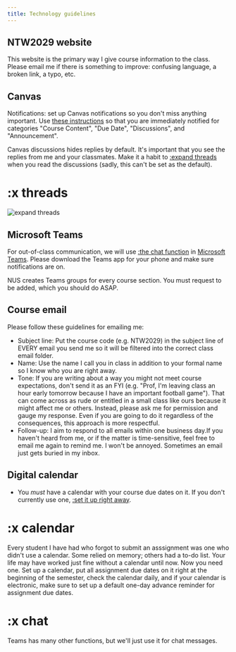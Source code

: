 ```yaml
---
title: Technology guidelines
---
```


## NTW2029 website

This website is the primary way I give course information to the class. Please email me if there is something to improve: confusing language, a broken link, a typo, etc.

## Canvas

Notifications: set up Canvas notifications so you don't miss anything important. Use [these instructions](https://community.canvaslms.com/t5/Student-Guide/How-do-I-manage-my-Canvas-notification-settings-as-a-student/ta-p/434) so that you are immediately notified for categories "Course Content", "Due Date", "Discussions", and "Announcement".

Canvas discussions hides replies by default. It's important that you see the replies from me and your classmates. Make it a habit to [:expand threads](#x-threads) when you read the discussions (sadly, this can't be set as the default).

# :x threads

![expand threads](/images/expand-threads.png)

## Microsoft Teams

For out-of-class communication, we will use [:the chat function](#x-chat) in [Microsoft Teams](https://ntouch.nus.edu.sg/dwp/app/#/knowledge/KBA00015405/rkm). Please download the Teams app for your phone and make sure notifications are on.

NUS creates Teams groups for every course section. You must request to be added, which you should do ASAP.

## Course email

Please follow these guidelines for emailing me:

- Subject line: Put the course code (e.g. NTW2029) in the subject line of EVERY email you send me so it will be filtered into the correct class email folder.
- Name: Use the name I call you in class in addition to your formal name so I know who you are right away.
- Tone: If you are writing about a way you might not meet course expectations, don't send it as an FYI (e.g. "Prof, I'm leaving class an hour early tomorrow because I have an important football game"). That can come across as rude or entitled in a small class like ours because it might affect me or others. Instead, please ask me for permission and gauge my response. Even if you are going to do it regardless of the consequences, this approach is more respectful.
- Follow-up: I aim to respond to all emails within one business day.If you haven't heard from me, or if the matter is time-sensitive, feel free to email me again to remind me. I won't be annoyed. Sometimes an email just gets buried in my inbox.

## Digital calendar

- You _must_ have a calendar with your course due dates on it. If you don't currently use one, [:set it up right away](#x-calendar).

# :x calendar

Every student I have had who forgot to submit an asssignment was one who didn't use a calendar. Some relied on memory; others had a to-do list. Your life may have worked just fine without a calendar until now. Now you need one. Set up a calendar, put all assignment due dates on it right at the beginning of the semester, check the calendar daily, and if your calendar is electronic, make sure to set up a default one-day advance reminder for assignment due dates.

# :x chat

Teams has many other functions, but we'll just use it for chat messages.

